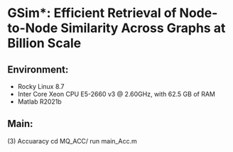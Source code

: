 # GSim*: Efficient Retrieval of Node-to-Node Similarity Across Graphs at Billion Scale

## Environment:
- Rocky Linux 8.7
- Inter Core Xeon CPU E5-2660 v3 @ 2.60GHz, with 62.5 GB of RAM
- Matlab R2021b

## Main:
(3) Accuaracy
cd MQ_ACC/
run main_Acc.m
